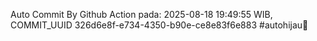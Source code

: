 Auto Commit By Github Action pada: 2025-08-18 19:49:55 WIB, COMMIT_UUID 326d6e8f-e734-4350-b90e-ce8e83f6e883 #autohijau🗿
